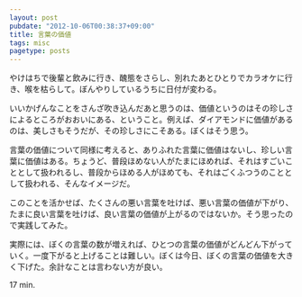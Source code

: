 ```yaml
---
layout: post
pubdate: "2012-10-06T00:38:37+09:00"
title: 言葉の価値
tags: misc
pagetype: posts
---
```

やけはちで後輩と飲みに行き、醜態をさらし、別れたあとひとりでカラオケに行き、喉を枯らして。ぼんやりしているうちに日付が変わる。

いいかげんなことをさんざ吹き込んだあと思うのは、価値というのはその珍しさによるところがおおいにある、ということ。例えば、ダイアモンドに価値があるのは、美しさもそうだが、その珍しさにこそある。ぼくはそう思う。

言葉の価値について同様に考えると、ありふれた言葉に価値はないし、珍しい言葉に価値はある。ちょうど、普段ほめない人がたまにほめれば、それはすごいこととして扱われるし、普段からほめる人がほめても、それはごくふつうのこととして扱われる、そんなイメージだ。

このことを活かせば、たくさんの悪い言葉を吐けば、悪い言葉の価値が下がり、たまに良い言葉を吐けば、良い言葉の価値が上がるのではないか。そう思ったので実践してみた。

実際には、ぼくの言葉の数が増えれば、ひとつの言葉の価値がどんどん下がっていく。一度下がると上げることは難しい。ぼくは今日、ぼくの言葉の価値を大きく下げた。余計なことは言わない方が良い。

17 min.
